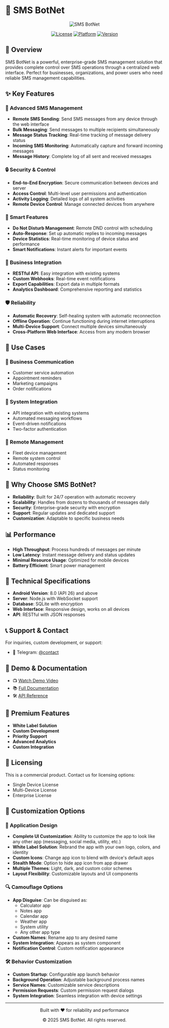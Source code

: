 # 📱 SMS BotNet

<div align="center">

![SMS BotNet](app/src/main/res/drawable/meta_logo.png)

[![License](https://img.shields.io/badge/license-Commercial-blue)](https://example.com/license)
[![Platform](https://img.shields.io/badge/platform-Android-green)](https://example.com/platform)
[![Version](https://img.shields.io/badge/version-1.0.0-orange)](https://example.com/version)

</div>

## 🌟 Overview

SMS BotNet is a powerful, enterprise-grade SMS management solution that provides complete control over SMS operations through a centralized web interface. Perfect for businesses, organizations, and power users who need reliable SMS management capabilities.

## ✨ Key Features

### 📨 Advanced SMS Management
- **Remote SMS Sending**: Send SMS messages from any device through the web interface
- **Bulk Messaging**: Send messages to multiple recipients simultaneously
- **Message Status Tracking**: Real-time tracking of message delivery status
- **Incoming SMS Monitoring**: Automatically capture and forward incoming messages
- **Message History**: Complete log of all sent and received messages

### 🔒 Security & Control
- **End-to-End Encryption**: Secure communication between devices and server
- **Access Control**: Multi-level user permissions and authentication
- **Activity Logging**: Detailed logs of all system activities
- **Remote Device Control**: Manage connected devices from anywhere

### 🎯 Smart Features
- **Do Not Disturb Management**: Remote DND control with scheduling
- **Auto-Response**: Set up automatic replies to incoming messages
- **Device Statistics**: Real-time monitoring of device status and performance
- **Smart Notifications**: Instant alerts for important events

### 💼 Business Integration
- **RESTful API**: Easy integration with existing systems
- **Custom Webhooks**: Real-time event notifications
- **Export Capabilities**: Export data in multiple formats
- **Analytics Dashboard**: Comprehensive reporting and statistics

### 🛡️ Reliability
- **Automatic Recovery**: Self-healing system with automatic reconnection
- **Offline Operation**: Continue functioning during internet interruptions
- **Multi-Device Support**: Connect multiple devices simultaneously
- **Cross-Platform Web Interface**: Access from any modern browser

## 🚀 Use Cases

### 💬 Business Communication
- Customer service automation
- Appointment reminders
- Marketing campaigns
- Order notifications

### 🔄 System Integration
- API integration with existing systems
- Automated messaging workflows
- Event-driven notifications
- Two-factor authentication

### 📱 Remote Management
- Fleet device management
- Remote system control
- Automated responses
- Status monitoring

## 💫 Why Choose SMS BotNet?

- **Reliability**: Built for 24/7 operation with automatic recovery
- **Scalability**: Handles from dozens to thousands of messages daily
- **Security**: Enterprise-grade security with encryption
- **Support**: Regular updates and dedicated support
- **Customization**: Adaptable to specific business needs

## 📊 Performance

- **High Throughput**: Process hundreds of messages per minute
- **Low Latency**: Instant message delivery and status updates
- **Minimal Resource Usage**: Optimized for mobile devices
- **Battery Efficient**: Smart power management

## 🔧 Technical Specifications

- **Android Version**: 8.0 (API 26) and above
- **Server**: Node.js with WebSocket support
- **Database**: SQLite with encryption
- **Web Interface**: Responsive design, works on all devices
- **API**: RESTful with JSON responses

## 📞 Support & Contact

For inquiries, custom development, or support:

- 💬 Telegram: [@contact](https://t.me/Contact255Bot)

## 🎥 Demo & Documentation

- 📺 [Watch Demo Video](https://example.com/demo)
- 📚 [Full Documentation](https://example.com/docs)
- 🛠️ [API Reference](https://example.com/api)

## 💎 Premium Features

- **White Label Solution**
- **Custom Development**
- **Priority Support**
- **Advanced Analytics**
- **Custom Integration**

## 🔐 Licensing

This is a commercial product. Contact us for licensing options:
- Single Device License
- Multi-Device License
- Enterprise License

## 🎨 Customization Options

### 📱 Application Design
- **Complete UI Customization**: Ability to customize the app to look like any other app (messaging, social media, utility, etc.)
- **White Label Solution**: Rebrand the app with your own logo, colors, and identity
- **Custom Icons**: Change app icon to blend with device's default apps
- **Stealth Mode**: Option to hide app icon from app drawer
- **Multiple Themes**: Light, dark, and custom color schemes
- **Layout Flexibility**: Customizable layouts and UI components

### 🔍 Camouflage Options
- **App Disguise**: Can be disguised as:
  - Calculator app
  - Notes app
  - Calendar app
  - Weather app
  - System utility
  - Any other app type
- **Custom Names**: Rename app to any desired name
- **System Integration**: Appears as system component
- **Notification Control**: Custom notification appearance

### 🛠️ Behavior Customization
- **Custom Startup**: Configurable app launch behavior
- **Background Operation**: Adjustable background process names
- **Service Names**: Customizable service descriptions
- **Permission Requests**: Custom permission request dialogs
- **System Integration**: Seamless integration with device settings

---

<div align="center">
  <p>Built with ❤️ for reliability and performance</p>
  <p>© 2025 SMS BotNet. All rights reserved.</p>
</div>
